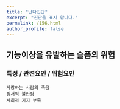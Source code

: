 ```yaml
---
title: "난다진단"
excerpt: "진단을 표시 합니다."
permalink: /156.html
author_profile: false
---
```

## 기능이상을 유발하는 슬픔의 위험



### 특성 / 관련요인 / 위험요인

>   

    사랑하는 사람의 죽음
    정서적 불안정
    사회적 지지 부족
